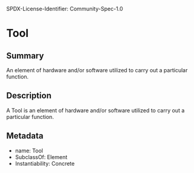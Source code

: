 SPDX-License-Identifier: Community-Spec-1.0

# Tool

## Summary

An element of hardware and/or software utilized to carry out a particular function.

## Description

A Tool is an element of hardware and/or software utilized to carry out a particular function.

## Metadata

- name: Tool
- SubclassOf: Element
- Instantiability: Concrete
